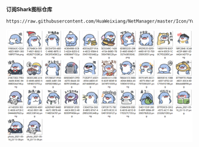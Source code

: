 **订阅Shark图标仓库**
```
https://raw.githubusercontent.com/HuaWeixiang/NetManager/master/Icon/Yuanxsxs/Shark/Shark.json
```
<p align="center">
  <img src="https://raw.githubusercontent.com/HuaWeixiang/NetManager/master/Icon/Yuanxsxs/Shark/Shark.png" align="center">
  <br><br>
</p>

